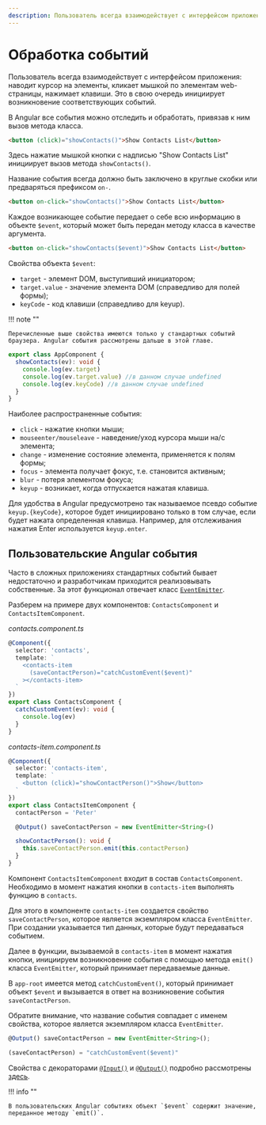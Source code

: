 ```yaml
---
description: Пользователь всегда взаимодействует с интерфейсом приложения - наводит курсор на элементы, кликает мышкой по элементам web-страницы, нажимает клавиши. Это в свою очередь инициирует возникновение соответствующих событий
---
```


# Обработка событий

Пользователь всегда взаимодействует с интерфейсом приложения: наводит курсор на элементы, кликает мышкой по элементам web-страницы, нажимает клавиши. Это в свою очередь инициирует возникновение соответствующих событий.

В Angular все события можно отследить и обработать, привязав к ним вызов метода класса.

```html
<button (click)="showContacts()">Show Contacts List</button>
```

Здесь нажатие мышкой кнопки с надписью "Show Contacts List" инициирует вызов метода `showContacts()`.

Название события всегда должно быть заключено в круглые скобки или предваряться префиксом `on-`.

```html
<button on-click="showContacts()">Show Contacts List</button>
```

Каждое возникающее событие передает о себе всю информацию в объекте `$event`, который может быть передан методу класса в качестве аргумента.

```html
<button on-click="showContacts($event)">Show Contacts List</button>
```

Свойства объекта `$event`:

- `target` - элемент DOM, выступивший инициатором;
- `target.value` - значение элемента DOM (справедливо для полей формы);
- `keyCode` - код клавиши (справедливо для keyup).

!!! note ""

    Перечисленные выше свойства имеются только у стандартных событий браузера. Angular события рассмотрены дальше в этой главе.

```ts
export class AppComponent {
  showContacts(ev): void {
    console.log(ev.target)
    console.log(ev.target.value) //в данном случае undefined
    console.log(ev.keyCode) //в данном случае undefined
  }
}
```

Наиболее распространенные события:

- `click` - нажатие кнопки мыши;
- `mouseenter/mouseleave` - наведение/уход курсора мыши на/с элемента;
- `change` - изменение состояние элемента, применяется к полям формы;
- `focus` - элемента получает фокус, т.е. становится активным;
- `blur` - потеря элементом фокуса;
- `keyup` - возникает, когда отпускается нажатая клавиша.

Для удобства в Angular предусмотрено так называемое псевдо событие `keyup.{keyCode}`, которое будет инициировано только в том случае, если будет нажата определенная клавиша. Например, для отслеживания нажатия Enter используется `keyup.enter`.

## Пользовательские Angular события

Часто в сложных приложениях стандартных событий бывает недостаточно и разработчикам приходится реализовывать собственные. За этот функционал отвечает класс [`EventEmitter`](https://angular.io/api/core/EventEmitter).

Разберем на примере двух компонентов: `ContactsComponent` и `ContactsItemComponent`.

_contacts.component.ts_

```ts
@Component({
  selector: 'contacts',
  template: `
    <contacts-item
      (saveContactPerson)="catchCustomEvent($event)"
    ></contacts-item>
  `
})
export class ContactsComponent {
  catchCustomEvent(ev): void {
    console.log(ev)
  }
}
```

_contacts-item.component.ts_

```ts
@Component({
  selector: 'contacts-item',
  template: `
    <button (click)="showContactPerson()">Show</button>
  `
})
export class ContactsItemComponent {
  contactPerson = 'Peter'

  @Output() saveContactPerson = new EventEmitter<String>()

  showContactPerson(): void {
    this.saveContactPerson.emit(this.contactPerson)
  }
}
```

Компонент `ContactsItemComponent` входит в состав `ContactsComponent`. Необходимо в момент нажатия кнопки в `contacts-item` выполнять функцию в `contacts`.

Для этого в компоненте `contacts-item` создается свойство `saveContactPerson`, которое является экземпляром класса `EventEmitter`. При создании указывается тип данных, которые будут передаваться событием.

Далее в функции, вызываемой в `contacts-item` в момент нажатия кнопки, инициируем возникновение события с помощью метода `emit()` класса `EventEmitter`, который принимает передаваемые данные.

В `app-root` имеется метод `catchCustomEvent()`, который принимает объект `$event` и вызывается в ответ на возникновение события `saveContactPerson`.

Обратите внимание, что название события совпадает с именем свойства, которое является экземпляром класса `EventEmitter`.

```ts
@Output() saveContactPerson = new EventEmitter<String>();

(saveContactPerson) = "catchCustomEvent($event)"
```

Свойства с декораторами [`@Input()`](https://angular.io/api/core/Input) и [`@Output()`](https://angular.io/api/core/Output) подробно рассмотрены [здесь](angular-components.md).

!!! info ""

    В пользовательских Angular событиях объект `$event` содержит значение, переданное методу `emit()`.
